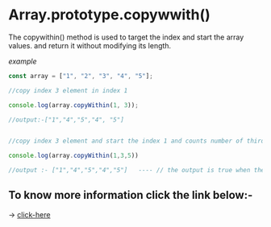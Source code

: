 # Array.prototype.copywwith()

The copywithin() method is used to target the index and start the array values. and return it without modifying its length.

_example_

```javascript
const array = ["1", "2", "3", "4", "5"];

//copy index 3 element in index 1

console.log(array.copyWithin(1, 3)); 

//output:-["1","4","5","4", "5"]


//copy index 3 element and start the index 1 and counts number of third paremeter until the end.

console.log(array.copyWithin(1,3,5))

//output :- ["1","4","5","4","5"]   ---- // the output is true when the above console is commented

```

## To know more information click the link below:-

&#8594; [click-here](./js/copywithin.js)
